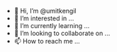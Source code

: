 - 👋 Hi, I’m @umitkengil
- 👀 I’m interested in ...
- 🌱 I’m currently learning ...
- 💞️ I’m looking to collaborate on ...
- 📫 How to reach me ...

<!---
umitkengil/umitkengil is a ✨ special ✨ repository because its `README.md` (this file) appears on your GitHub profile.
You can click the Preview link to take a look at your changes.
--->
